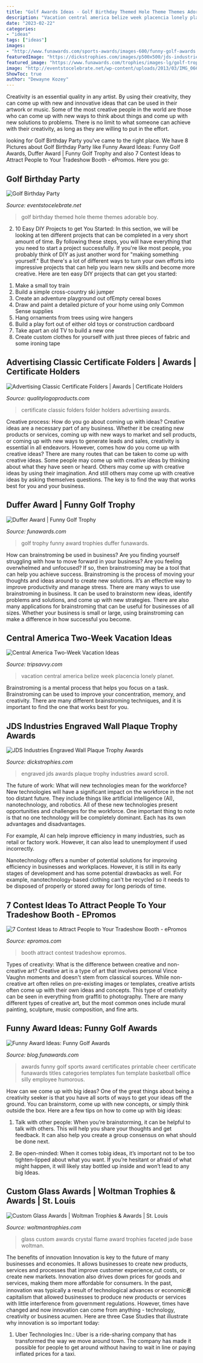 ```yaml
---
title: "Golf Awards Ideas - Golf Birthday Themed Hole Theme Themes Adorable Boy"
description: "Vacation central america belize week placencia lonely planet"
date: "2023-02-22"
categories:
- "ideas"
tags: ["ideas"]
images:
- "http://www.funawards.com/sports-awards/images-600/funny-golf-awards.jpg"
featuredImage: "https://dickstrophies.com/images/p500x500/jds-industries-engraved-wall-plaque-trophy-awards-32C62B.png"
featured_image: "https://www.funawards.com/trophies/images-lg/golf-trophy.jpg"
image: "http://eventstocelebrate.net/wp-content/uploads/2013/03/IMG_0660.jpg"
ShowToc: true
author: "Dewayne Kozey"
---
```



Creativity is an essential quality in any artist. By using their creativity, they can come up with new and innovative ideas that can be used in their artwork or music. Some of the most creative people in the world are those who can come up with new ways to think about things and come up with new solutions to problems. There is no limit to what someone can achieve with their creativity, as long as they are willing to put in the effort.

	

		
looking for Golf Birthday Party you've came to the right place. We have 8 Pictures about Golf Birthday Party like Funny Award Ideas: Funny Golf Awards, Duffer Award | Funny Golf Trophy and also 7 Contest Ideas to Attract People to Your Tradeshow Booth - ePromos. Here you go:
		
    
## Golf Birthday Party

<img loading=lazy src="http://eventstocelebrate.net/wp-content/uploads/2013/03/IMG_0660.jpg" onerror="this.onerror=null;this.src='https://tse4.mm.bing.net/th?id=OIP.zTs4wwYrsXyS3P1T0PzDCQHaE8&amp;pid=15.1';" alt="Golf Birthday Party">

_Source: eventstocelebrate.net_

>golf birthday themed hole theme themes adorable boy. 

	

2) 10 Easy DIY Projects to get You Started: In this section, we will be looking at ten different projects that can be completed in a very short amount of time. By following these steps, you will have everything that you need to start a project successfully.
If you're like most people, you probably think of DIY as just another word for "making something yourself." But there's a lot of different ways to turn your own efforts into impressive projects that can help you learn new skills and become more creative. Here are ten easy DIY projects that can get you started: 
1. Make a small toy train
2. Build a simple cross-country ski jumper
3. Create an adventure playground out ofEmpty cereal boxes
4. Draw and paint a detailed picture of your home using only Common Sense supplies
5. Hang ornaments from trees using wire hangers
6. Build a play fort out of either old toys or construction cardboard 
7. Take apart an old TV to build a new one 
8. Create custom clothes for yourself with just three pieces of fabric and some ironing tape 

    
## Advertising Classic Certificate Folders | Awards | Certificate Holders

<img loading=lazy src="https://www.qualitylogoproducts.com/custom-certificate-holders/classic-certificate-folder-hq.jpg" onerror="this.onerror=null;this.src='https://tse1.mm.bing.net/th?id=OIP.hO3VYgJ7UzmhmaZFxTaapQHaHa&amp;pid=15.1';" alt="Advertising Classic Certificate Folders | Awards | Certificate Holders">

_Source: qualitylogoproducts.com_

>certificate classic folders folder holders advertising awards. 

	

Creative process: How do you go about coming up with ideas?
Creative ideas are a necessary part of any business. Whether it be creating new products or services, coming up with new ways to market and sell products, or coming up with new ways to generate leads and sales, creativity is essential in all endeavors. However, comes how do you come up with creative ideas? There are many routes that can be taken to come up with creative ideas. Some people may come up with creative ideas by thinking about what they have seen or heard. Others may come up with creative ideas by using their imagination. And still others may come up with creative ideas by asking themselves questions. The key is to find the way that works best for you and your business.

    
## Duffer Award | Funny Golf Trophy

<img loading=lazy src="https://www.funawards.com/trophies/images-lg/golf-trophy.jpg" onerror="this.onerror=null;this.src='https://tse1.mm.bing.net/th?id=OIP.24Un4uaoFx_4qdf8e6KuEQHaJQ&amp;pid=15.1';" alt="Duffer Award | Funny Golf Trophy">

_Source: funawards.com_

>golf trophy funny award trophies duffer funawards. 

	

How can brainstroming be used in business?
Are you finding yourself struggling with how to move forward in your business? Are you feeling overwhelmed and unfocused? If so, then brainstroming may be a tool that can help you achieve success. Brainstroming is the process of moving your thoughts and ideas around to create new solutions. It’s an effective way to improve productivity and manage stress.
There are many ways to use brainstroming in business. It can be used to brainstorm new ideas, identify problems and solutions, and come up with new strategies. There are also many applications for brainstroming that can be useful for businesses of all sizes. Whether your business is small or large, using brainstroming can make a difference in how successful you become.

    
## Central America Two-Week Vacation Ideas

<img loading=lazy src="https://www.tripsavvy.com/thmb/YHOLiWDOfYCuKSYhfTqgLJZTvaA=/1280x854/filters:fill(auto,1)/127040416-56a395673df78cf7727e0e5a.jpg" onerror="this.onerror=null;this.src='https://tse4.mm.bing.net/th?id=OIP.msVIjWe1XJxrOcFA849X6AHaE8&amp;pid=15.1';" alt="Central America Two-Week Vacation Ideas">

_Source: tripsavvy.com_

>vacation central america belize week placencia lonely planet. 

	

Brainstroming is a mental process that helps you focus on a task. Brainstroming can be used to improve your concentration, memory, and creativity. There are many different brainstroming techniques, and it is important to find the one that works best for you.

    
## JDS Industries Engraved Wall Plaque Trophy Awards

<img loading=lazy src="https://dickstrophies.com/images/p500x500/jds-industries-engraved-wall-plaque-trophy-awards-32C62B.png" onerror="this.onerror=null;this.src='https://tse2.mm.bing.net/th?id=OIP.TLDnWjUyIlT47wSxoONQ7gHaHa&amp;pid=15.1';" alt="JDS Industries Engraved Wall Plaque Trophy Awards">

_Source: dickstrophies.com_

>engraved jds awards plaque trophy industries award scroll. 

	

The future of work: What will new technologies mean for the workforce?
New technologies will have a significant impact on the workforce in the not too distant future. They include things like artificial intelligence (AI), nanotechnology, and robotics. All of these new technologies present opportunities and challenges for the workforce. 
One important thing to note is that no one technology will be completely dominant. Each has its own advantages and disadvantages. 

For example, AI can help improve efficiency in many industries, such as retail or factory work. However, it can also lead to unemployment if used incorrectly. 

Nanotechnology offers a number of potential solutions for improving efficiency in businesses and workplaces. However, it is still in its early stages of development and has some potential drawbacks as well. For example, nanotechnology-based clothing can't be recycled so it needs to be disposed of properly or stored away for long periods of time.

    
## 7 Contest Ideas To Attract People To Your Tradeshow Booth - EPromos

<img loading=lazy src="https://www.epromos.com/wp-content/uploads/7-Ideas-for-Tradeshow-Contests.jpg" onerror="this.onerror=null;this.src='https://tse1.mm.bing.net/th?id=OIP.ld8RFrqNqiMwQ_Ir8PkKJwHaEK&amp;pid=15.1';" alt="7 Contest Ideas to Attract People to Your Tradeshow Booth - ePromos">

_Source: epromos.com_

>booth attract contest tradeshow epromos. 

	

Types of creativity: What is the difference between creative and non-creative art?
Creative art is a type of art that involves personal Vince Vaughn moments and doesn't stem from classical sources. While non-creative art often relies on pre-existing images or templates, creative artists often come up with their own ideas and concepts. This type of creativity can be seen in everything from graffiti to photography. There are many different types of creative art, but the most common ones include mural painting, sculpture, music composition, and fine arts.

    
## Funny Award Ideas: Funny Golf Awards

<img loading=lazy src="http://www.funawards.com/sports-awards/images-600/funny-golf-awards.jpg" onerror="this.onerror=null;this.src='https://tse4.mm.bing.net/th?id=OIP.yfVLVnbUZddakInEDCxBRQHaFp&amp;pid=15.1';" alt="Funny Award Ideas: Funny Golf Awards">

_Source: blog.funawards.com_

>awards funny golf sports award certificates printable cheer certificate funawards titles categories templates fun template basketball office silly employee humorous. 

	

How can we come up with big ideas?
One of the great things about being a creativity seeker is that you have all sorts of ways to get your ideas off the ground. You can brainstorm, come up with new concepts, or simply think outside the box. Here are a few tips on how to come up with big ideas:
1) Talk with other people: When you’re brainstorming, it can be helpful to talk with others. This will help you share your thoughts and get feedback. It can also help you create a group consensus on what should be done next.

2) Be open-minded: When it comes tobig ideas, it’s important not to be too tighten-lipped about what you want. If you’re hesitant or afraid of what might happen, it will likely stay bottled up inside and won’t lead to any big Ideas.

    
## Custom Glass Awards | Woltman Trophies &amp; Awards | St. Louis

<img loading=lazy src="https://woltmantrophies.com/wp-content/uploads/2018/01/Woltman-Custom-Glass-Award-Faceted-Jade-Glass-Flame-With-Black-Crystal-Base.jpg" onerror="this.onerror=null;this.src='https://tse2.mm.bing.net/th?id=OIP.SpRPNExE1auYfehC8RW9LgHaHa&amp;pid=15.1';" alt="Custom Glass Awards | Woltman Trophies &amp; Awards | St. Louis">

_Source: woltmantrophies.com_

>glass custom awards crystal flame award trophies faceted jade base woltman. 

	

The benefits of innovation
Innovation is key to the future of many businesses and economies. It allows businesses to create new products, services and processes that improve customer experience,cut costs, or create new markets. Innovation also drives down prices for goods and services, making them more affordable for consumers. In the past, innovation was typically a result of technological advances or economic者 capitalism that allowed businesses to produce new products or services with little interference from government regulations. However, times have changed and now innovation can come from anything - technology, creativity or business acumen. Here are three Case Studies that illustrate why innovation is so important today: 
1) Uber Technologies Inc.: Uber is a ride-sharing company that has transformed the way we move around town. The company has made it possible for people to get around without having to wait in line or paying inflated prices for a taxi.

